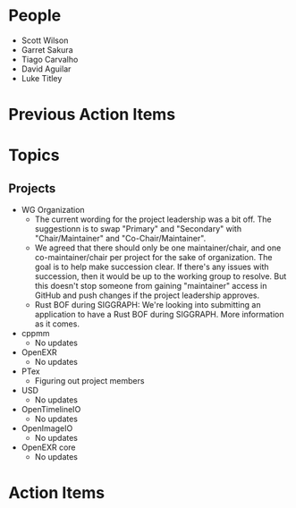 People
======

- Scott Wilson
- Garret Sakura
- Tiago Carvalho
- David Aguilar
- Luke Titley

Previous Action Items
=====================

Topics
======

Projects
--------

- WG Organization
    - The current wording for the project leadership was a bit off. The suggestionn is to swap "Primary" and "Secondary" with "Chair/Maintainer" and "Co-Chair/Maintainer".
    - We agreed that there should only be one maintainer/chair, and one co-maintainer/chair per project for the sake of organization. The goal is to help make succession clear. If there's any issues with succession, then it would be up to the working group to resolve. But this doesn't stop someone from gaining "maintainer" access in GitHub and push changes if the project leadership approves.
    - Rust BOF during SIGGRAPH: We're looking into submitting an application to have a Rust BOF during SIGGRAPH. More information as it comes.
- cppmm
    - No updates
- OpenEXR
    - No updates
- PTex
    - Figuring out project members
- USD
    - No updates
- OpenTimelineIO
    - No updates
- OpenImageIO
    - No updates
- OpenEXR core
    - No updates

Action Items
============
